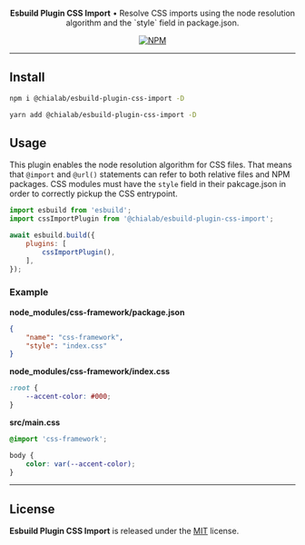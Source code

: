 <p align="center">
    <strong>Esbuild Plugin CSS Import</strong> • Resolve CSS imports using the node resolution algorithm and the `style` field in package.json.
</p>

<p align="center">
    <a href="https://www.npmjs.com/package/@chialab/esbuild-plugin-css-import"><img alt="NPM" src="https://img.shields.io/npm/v/@chialab/esbuild-plugin-css-import.svg?style=flat-square"></a>
</p>

---

## Install

```sh
npm i @chialab/esbuild-plugin-css-import -D
```

```sh
yarn add @chialab/esbuild-plugin-css-import -D
```

## Usage

This plugin enables the node resolution algorithm for CSS files. That means that `@import` and `@url()` statements can refer to both relative files and NPM packages. CSS modules must have the `style` field in their pakcage.json in order to correctly pickup the CSS entrypoint.

```js
import esbuild from 'esbuild';
import cssImportPlugin from '@chialab/esbuild-plugin-css-import';

await esbuild.build({
    plugins: [
        cssImportPlugin(),
    ],
});
```

### Example

**node_modules/css-framework/package.json**
```json
{
    "name": "css-framework",
    "style": "index.css"
}
```

**node_modules/css-framework/index.css**

```css
:root {
    --accent-color: #000;
}
```

**src/main.css** 

```css
@import 'css-framework';

body {
    color: var(--accent-color);
}
```

---

## License

**Esbuild Plugin CSS Import** is released under the [MIT](https://github.com/chialab/rna/blob/main/packages/esbuild-plugin-css-import/LICENSE) license.

